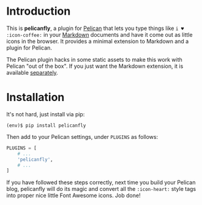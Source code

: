 Introduction
============

This is **pelicanfly**, a plugin for [Pelican](http://docs.getpelican.com/) that
lets you type things like `i ♥ :icon-coffee:` in your
[Markdown](http://daringfireball.net/projects/markdown/) documents and have it
come out as little icons in the browser. It provides a minimal extension to
Markdown and a plugin for Pelican.

The Pelican plugin hacks in some static assets to make this work with
Pelican "out of the box". If you just want the Markdown extension, it is
available
[separately](http://bmcorser.github.com/markdown-fontawesome/).

Installation
============

It's not hard, just install via pip:

```shell
(env)$ pip install pelicanfly
```

Then add to your Pelican settings, under `PLUGINS` as follows:

```python
PLUGINS = [
    # ...
    'pelicanfly',
    # ...
]
```

If you have followed these steps correctly, next time you build your Pelican
blog, pelicanfly will do its magic and convert all the `:icon-heart:` style
tags into proper nice little Font Awesome icons. Job done!
